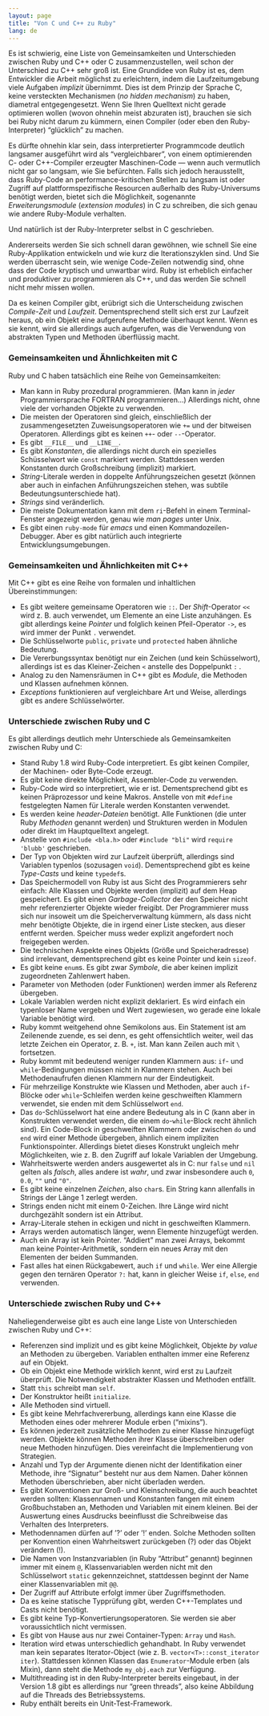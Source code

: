 ```yaml
---
layout: page
title: "Von C und C++ zu Ruby"
lang: de
---
```


Es ist schwierig, eine Liste von Gemeinsamkeiten und Unterschieden
zwischen Ruby und C++ oder C zusammenzustellen, weil schon der
Unterschied zu C++ sehr groß ist. Eine Grundidee von Ruby ist es, dem
Entwickler die Arbeit möglichst zu erleichtern, indem die
Laufzeitumgebung viele Aufgaben *implizit* übernimmt. Dies ist dem
Prinzip der Sprache C, keine versteckten Mechanismen (*no hidden
mechanism*) zu haben, diametral entgegengesetzt. Wenn Sie Ihren
Quelltext nicht gerade optimieren wollen (wovon ohnehin meist abzuraten
ist), brauchen sie sich bei Ruby nicht darum zu kümmern, einen Compiler
(oder eben den Ruby-Interpreter) “glücklich” zu machen.

Es dürfte ohnehin klar sein, dass interpretierter Programmcode deutlich
langsamer ausgeführt wird als “vergleichbarer”, von einem optimierenden
C- oder C++-Compiler erzeugter Maschinen-Code — wenn auch vermutlich
nicht gar so langsam, wie Sie befürchten. Falls sich jedoch
herausstellt, dass Ruby-Code an performance-kritischen Stellen zu
langsam ist oder Zugriff auf plattformspezifische Resourcen außerhalb
des Ruby-Universums benötigt werden, bietet sich die Möglichkeit,
sogenannte *Erweiterungsmodule* (*extension modules*) in C zu schreiben,
die sich genau wie andere Ruby-Module verhalten.

Und natürlich ist der Ruby-Interpreter selbst in C geschrieben.

Andererseits werden Sie sich schnell daran gewöhnen, wie schnell Sie
eine Ruby-Applikation entwickeln und wie kurz die Iterationszyklen sind.
Und Sie werden überrascht sein, wie wenige Code-Zeilen notwendig sind,
ohne dass der Code kryptisch und unwartbar wird. Ruby ist erheblich
einfacher und produktiver zu programmieren als C++, und das werden Sie
schnell nicht mehr missen wollen.

Da es keinen Compiler gibt, erübrigt sich die Unterscheidung zwischen
*Compile-Zeit* und *Laufzeit*. Dementsprechend stellt sich erst zur
Laufzeit heraus, ob ein Objekt eine aufgerufene Methode überhaupt kennt.
Wenn es sie kennt, wird sie allerdings auch aufgerufen, was die
Verwendung von abstrakten Typen und Methoden überflüssig macht.

### Gemeinsamkeiten und Ähnlichkeiten mit C

Ruby und C haben tatsächlich eine Reihe von Gemeinsamkeiten:

* Man kann in Ruby prozedural programmieren. (Man kann in *jeder*
  Programmiersprache FORTRAN programmieren…) Allerdings nicht, ohne
  viele der vorhanden Objekte zu verwenden.
* Die meisten der Operatoren sind gleich, einschließlich der
  zusammengesetzten Zuweisungsoperatoren wie `+=` und der bitweisen
  Operatoren. Allerdings gibt es keinen `++`- oder `--`-Operator.
* Es gibt `__FILE__` und `__LINE__`.
* Es gibt *Konstanten*, die allerdings nicht durch ein spezielles
  Schüsselwort wie `const` markiert werden. Stattdessen werden
  Konstanten durch Großschreibung (implizit) markiert.
* *String*-Literale werden in doppelte Anführungszeichen gesetzt (können
  aber auch in einfachen Anführungszeichen stehen, was subtile
  Bedeutungsunterschiede hat).
* *Strings* sind veränderlich.
* Die meiste Dokumentation kann mit dem `ri`-Befehl in einem
  Terminal-Fenster angezeigt werden, genau wie *man pages* unter Unix.
* Es gibt einen `ruby-mode` für *emacs* und einen
  Kommandozeilen-Debugger. Aber es gibt natürlich auch integrierte
  Entwicklungsumgebungen.

### Gemeinsamkeiten und Ähnlichkeiten mit C++

Mit C++ gibt es eine Reihe von formalen und inhaltlichen Übereinstimmungen:

* Es gibt weitere gemeinsame Operatoren wie `::`. Der *Shift*-Operator
  `<<` wird z. B. auch verwendet, um Elemente an eine Liste anzuhängen.
  Es gibt allerdings keine *Pointer* und folglich keinen Pfeil-Operator
  `->`, es wird immer der Punkt `.` verwendet.
* Die Schlüsselworte `public`, `private` und `protected` haben ähnliche
  Bedeutung.
* Die Vererbungssyntax benötigt nur ein Zeichen (und kein Schüsselwort),
  allerdings ist es das Kleiner-Zeichen `<` anstelle des Doppelpunkt `:`
  .
* Analog zu den Namensräumen in C++ gibt es *Module*, die Methoden und
  Klassen aufnehmen können.
* *Exceptions* funktionieren auf vergleichbare Art und Weise, allerdings
  gibt es andere Schlüsselwörter.

### Unterschiede zwischen Ruby und C

Es gibt allerdings deutlich mehr Unterschiede als Gemeinsamkeiten zwischen Ruby und C:

* Stand Ruby 1.8 wird Ruby-Code interpretiert. Es gibt keinen Compiler,
  der Machinen- oder Byte-Code erzeugt.
* Es gibt keine direkte Möglichkeit, Assembler-Code zu verwenden.
* Ruby-Code wird so interpretiert, wie er ist. Dementsprechend gibt es
  keinen Präprozessor und keine Makros. Anstelle von mit
  `#define` festgelegten Namen für Literale werden Konstanten
  verwendet.
* Es werden keine *header-Dateien* benötigt. Alle Funktionen (die unter
  Ruby *Methoden* genannt werden) und Strukturen werden in Modulen oder
  direkt im Hauptquelltext angelegt.
* Anstelle von `#include <bla.h>` oder `#include "bli"` wird `require
  'blubb'` geschrieben.
* Der Typ von Objekten wird zur Laufzeit überprüft, allerdings sind
  Variablen typenlos (sozusagen `void`). Dementsprechend gibt es keine
  *Type-Casts* und keine `typedef`s.
* Das Speichermodell von Ruby ist aus Sicht des Programmierers sehr
  einfach: Alle Klassen und Objekte werden (implizit) auf dem Heap
  gespeichert. Es gibt einen *Garbage-Collector* der den Speicher nicht
  mehr referenzierter Objekte wieder freigibt. Der Programmierer muss
  sich nur insoweit um die Speicherverwaltung kümmern, als dass nicht
  mehr benötigte Objekte, die in irgend einer Liste stecken, aus dieser
  entfernt werden. Speicher muss weder explizit angefordert noch
  freigegeben werden.
* Die technischen Aspekte eines Objekts (Größe und Speicheradresse) sind
  irrelevant, dementsprechend gibt es keine Pointer und kein `sizeof`.
* Es gibt keine `enum`s. Es gibt zwar *Symbole*, die aber keinen
  implizit zugeordneten Zahlenwert haben.
* Parameter von Methoden (oder Funktionen) werden immer als Referenz
  übergeben.
* Lokale Variablen werden nicht explizit deklariert. Es wird einfach ein
  typenloser Name vergeben und Wert zugewiesen, wo gerade eine lokale
  Variable benötigt wird.
* Ruby kommt weitgehend ohne Semikolons aus. Ein Statement ist am
  Zeilenende zuende, es sei denn, es geht offensichtlich weiter, weil
  das letzte Zeichen ein Operator, z. B. `+`, ist. Man kann Zeilen auch
  mit `\` fortsetzen.
* Ruby kommt mit bedeutend weniger runden Klammern aus: `if`- und
  `while`-Bedingungen müssen nicht in Klammern stehen. Auch bei
  Methodenaufrufen dienen Klammern nur der Eindeutigkeit.
* Für mehrzeilige Konstrukte wie Klassen und Methoden, aber auch
  `if`-Blöcke oder `while`-Schleifen werden keine geschweiften Klammern
  verwendet, sie enden mit dem Schlüsselwort `end`.
* Das `do`-Schlüsselwort hat eine andere Bedeutung als in C (kann aber
  in Konstrukten verwendet werden, die einem `do`-`while`-Block recht
  ähnlich sind). Ein Code-Block in geschweiften Klammern oder zwischen
  `do` und `end` wird einer Methode übergeben, ähnlich einem impliziten
  Funktionspointer. Allerdings bietet dieses Konstrukt ungleich mehr
  Möglichkeiten, wie z. B. den Zugriff auf lokale Variablen der
  Umgebung.
* Wahrheitswerte werden anders ausgewertet als in C: nur `false` und
  `nil` gelten als *falsch*, alles andere ist *wahr*, und zwar
  insbesondere auch `0`, `0.0`, `""` und `"0"`.
* Es gibt keine einzelnen *Zeichen*, also `char`s. Ein String kann
  allenfalls in Strings der Länge 1 zerlegt werden.
* Strings enden nicht mit einem 0-Zeichen. Ihre Länge wird nicht
  durchgezählt sondern ist ein Attribut.
* Array-Literale stehen in eckigen und nicht in geschweiften Klammern.
* Arrays werden automatisch länger, wenn Elemente hinzugefügt werden.
* Auch ein Array ist kein Pointer. “Addiert” man zwei Arrays, bekommt
  man keine Pointer-Arithmetik, sondern ein neues Array mit den
  Elementen der beiden Summanden.
* Fast alles hat einen Rückgabewert, auch `if` und `while`. Wer eine
  Allergie gegen den ternären Operator `?:` hat, kann in gleicher Weise
  `if`, `else`, `end` verwenden.

### Unterschiede zwischen Ruby und C++

Naheliegenderweise gibt es auch eine lange Liste von Unterschieden
zwischen Ruby und C++:

* Referenzen sind implizit und es gibt keine Möglichkeit, Objekte *by
  value* an Methoden zu übergeben. Variablen enthalten immer eine
  Referenz auf ein Objekt.
* Ob ein Objekt eine Methode wirklich kennt, wird erst zu Laufzeit
  überprüft. Die Notwendigkeit abstrakter Klassen und Methoden entfällt.
* Statt `this` schreibt man `self`.
* Der Konstruktor heißt `initialize`.
* Alle Methoden sind virtuell.
* Es gibt keine Mehrfachvererbung, allerdings kann eine Klasse die
  Methoden eines oder mehrerer Module erben (“mixins”).
* Es können jederzeit zusätzliche Methoden zu einer Klasse hinzugefügt
  werden. Objekte können Methoden ihrer Klasse überschreiben oder neue
  Methoden hinzufügen. Dies vereinfacht die Implementierung von
  Strategien.
* Anzahl und Typ der Argumente dienen nicht der Identifikation einer
  Methode, ihre “Signatur” besteht nur aus dem Namen. Daher können
  Methoden überschrieben, aber nicht überladen werden.
* Es gibt Konventionen zur Groß- und Kleinschreibung, die auch beachtet
  werden sollten: Klassennamen und Konstanten fangen mit einem
  Großbuchstaben an, Methoden und Variablen mit einem kleinen. Bei der
  Auswertung eines Ausdrucks beeinflusst die Schreibweise das Verhalten
  des Interpreters.
* Methodennamen dürfen auf ’?’ oder ’!’ enden. Solche Methoden sollten
  per Konvention einen Wahrheitswert zurückgeben (?) oder das Objekt
  verändern (!).
* Die Namen von Instanzvariablen (in Ruby “Attribut” genannt) beginnen
  immer mit einem `@`, Klassenvariablen werden nicht mit den
  Schlüsselwort `static` gekennzeichnet, stattdessen beginnt der Name
  einer Klassenvariablen mit `@@`.
* Der Zugriff auf Attribute erfolgt immer über Zugriffsmethoden.
* Da es keine statische Typprüfung gibt, werden C++-Templates und Casts
  nicht benötigt.
* Es gibt keine Typ-Konvertierungsoperatoren. Sie werden sie aber
  voraussichtlich nicht vermissen.
* Es gibt von Hause aus nur zwei Container-Typen: `Array` und `Hash`.
* Iteration wird etwas unterschiedlich gehandhabt. In Ruby verwendet man
  kein separates Iterator-Object (wie z. B. `vector<T>::const_iterator
  iter`). Stattdessen können Klassen das `Enumerator`-Module erben (als
  Mixin), dann steht die Methode `my_obj.each` zur Verfügung.
* Multithreading ist in den Ruby-Interpreter bereits eingebaut, in der
  Version 1.8 gibt es allerdings nur “green threads”, also keine
  Abbildung auf die Threads des Betriebssystems.
* Ruby enthält bereits ein Unit-Test-Framework.

